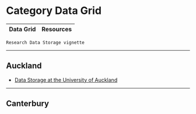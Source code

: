 # Category Data Grid

|  Data Grid  |  Resources  |
| ----------- | ----------- |

`Research Data Storage vignette`


---

## Auckland

- [Data Storage at the University of Auckland](/wiki/spaces/BeSTGRID/pages/3816950844)



---

## Canterbury

